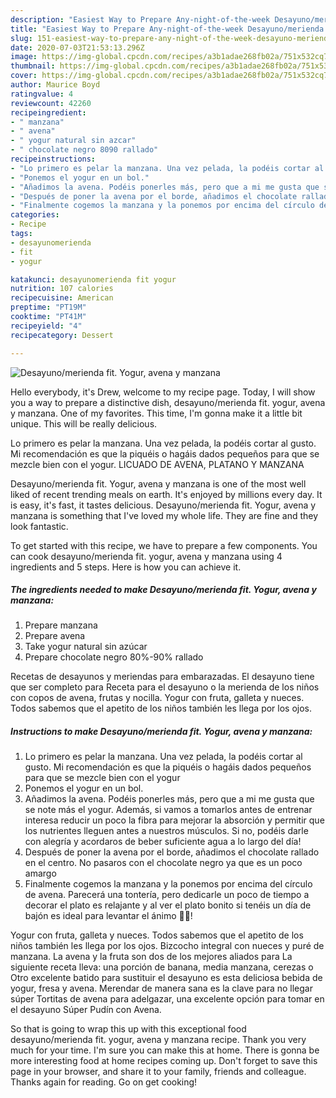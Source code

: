 ```yaml
---
description: "Easiest Way to Prepare Any-night-of-the-week Desayuno/merienda fit. Yogur, avena y manzana"
title: "Easiest Way to Prepare Any-night-of-the-week Desayuno/merienda fit. Yogur, avena y manzana"
slug: 151-easiest-way-to-prepare-any-night-of-the-week-desayuno-merienda-fit-yogur-avena-y-manzana
date: 2020-07-03T21:53:13.296Z
image: https://img-global.cpcdn.com/recipes/a3b1adae268fb02a/751x532cq70/desayunomerienda-fit-yogur-avena-y-manzana-foto-principal.jpg
thumbnail: https://img-global.cpcdn.com/recipes/a3b1adae268fb02a/751x532cq70/desayunomerienda-fit-yogur-avena-y-manzana-foto-principal.jpg
cover: https://img-global.cpcdn.com/recipes/a3b1adae268fb02a/751x532cq70/desayunomerienda-fit-yogur-avena-y-manzana-foto-principal.jpg
author: Maurice Boyd
ratingvalue: 4
reviewcount: 42260
recipeingredient:
- " manzana"
- " avena"
- " yogur natural sin azcar"
- " chocolate negro 8090 rallado"
recipeinstructions:
- "Lo primero es pelar la manzana. Una vez pelada, la podéis cortar al gusto. Mi recomendación es que la piquéis o hagáis dados pequeños para que se mezcle bien con el yogur"
- "Ponemos el yogur en un bol."
- "Añadimos la avena. Podéis ponerles más, pero que a mi me gusta que se note más el yogur. Además, si vamos a tomarlos antes de entrenar interesa reducir un poco la fibra para mejorar la absorción y permitir que los nutrientes lleguen antes a nuestros músculos. Si no, podéis darle con alegría y acordaros de beber suficiente agua a lo largo del día!"
- "Después de poner la avena por el borde, añadimos el chocolate rallado en el centro. No pasaros con el chocolate negro ya que es un poco amargo"
- "Finalmente cogemos la manzana y la ponemos por encima del círculo de avena. Parecerá una tontería, pero dedicarle un poco de tiempo a decorar el plato es relajante y al ver el plato bonito si tenéis un día de bajón es ideal para levantar el ánimo 💪🏻!"
categories:
- Recipe
tags:
- desayunomerienda
- fit
- yogur

katakunci: desayunomerienda fit yogur 
nutrition: 107 calories
recipecuisine: American
preptime: "PT19M"
cooktime: "PT41M"
recipeyield: "4"
recipecategory: Dessert

---
```



![Desayuno/merienda fit. Yogur, avena y manzana](https://img-global.cpcdn.com/recipes/a3b1adae268fb02a/751x532cq70/desayunomerienda-fit-yogur-avena-y-manzana-foto-principal.jpg)

Hello everybody, it's Drew, welcome to my recipe page. Today, I will show you a way to prepare a distinctive dish, desayuno/merienda fit. yogur, avena y manzana. One of my favorites. This time, I'm gonna make it a little bit unique. This will be really delicious.

Lo primero es pelar la manzana. Una vez pelada, la podéis cortar al gusto. Mi recomendación es que la piquéis o hagáis dados pequeños para que se mezcle bien con el yogur. LICUADO DE AVENA, PLATANO Y MANZANA

Desayuno/merienda fit. Yogur, avena y manzana is one of the most well liked of recent trending meals on earth. It's enjoyed by millions every day. It is easy, it's fast, it tastes delicious. Desayuno/merienda fit. Yogur, avena y manzana is something that I've loved my whole life. They are fine and they look fantastic.


To get started with this recipe, we have to prepare a few components. You can cook desayuno/merienda fit. yogur, avena y manzana using 4 ingredients and 5 steps. Here is how you can achieve it.

<!--inarticleads1-->

##### The ingredients needed to make Desayuno/merienda fit. Yogur, avena y manzana:

1. Prepare  manzana
1. Prepare  avena
1. Take  yogur natural sin azúcar
1. Prepare  chocolate negro 80%-90% rallado


Recetas de desayunos y meriendas para embarazadas. El desayuno tiene que ser completo para Receta para el desayuno o la merienda de los niños con copos de avena, frutas y nocilla. Yogur con fruta, galleta y nueces. Todos sabemos que el apetito de los niños también les llega por los ojos. 

<!--inarticleads2-->

##### Instructions to make Desayuno/merienda fit. Yogur, avena y manzana:

1. Lo primero es pelar la manzana. Una vez pelada, la podéis cortar al gusto. Mi recomendación es que la piquéis o hagáis dados pequeños para que se mezcle bien con el yogur
1. Ponemos el yogur en un bol.
1. Añadimos la avena. Podéis ponerles más, pero que a mi me gusta que se note más el yogur. Además, si vamos a tomarlos antes de entrenar interesa reducir un poco la fibra para mejorar la absorción y permitir que los nutrientes lleguen antes a nuestros músculos. Si no, podéis darle con alegría y acordaros de beber suficiente agua a lo largo del día!
1. Después de poner la avena por el borde, añadimos el chocolate rallado en el centro. No pasaros con el chocolate negro ya que es un poco amargo
1. Finalmente cogemos la manzana y la ponemos por encima del círculo de avena. Parecerá una tontería, pero dedicarle un poco de tiempo a decorar el plato es relajante y al ver el plato bonito si tenéis un día de bajón es ideal para levantar el ánimo 💪🏻!


Yogur con fruta, galleta y nueces. Todos sabemos que el apetito de los niños también les llega por los ojos. Bizcocho integral con nueces y puré de manzana. La avena y la fruta son dos de los mejores aliados para La siguiente receta lleva: una porción de banana, media manzana, cerezas o Otro excelente batido para sustituir el desayuno es esta deliciosa bebida de yogur, fresa y avena. Merendar de manera sana es la clave para no llegar súper Tortitas de avena para adelgazar, una excelente opción para tomar en el desayuno Súper Pudín con Avena. 

So that is going to wrap this up with this exceptional food desayuno/merienda fit. yogur, avena y manzana recipe. Thank you very much for your time. I'm sure you can make this at home. There is gonna be more interesting food at home recipes coming up. Don't forget to save this page in your browser, and share it to your family, friends and colleague. Thanks again for reading. Go on get cooking!
